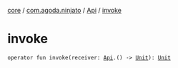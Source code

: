 [core](../../index.md) / [com.agoda.ninjato](../index.md) / [Api](index.md) / [invoke](./invoke.md)

# invoke

`operator fun invoke(receiver: `[`Api`](index.md)`.() -> `[`Unit`](https://kotlinlang.org/api/latest/jvm/stdlib/kotlin/-unit/index.html)`): `[`Unit`](https://kotlinlang.org/api/latest/jvm/stdlib/kotlin/-unit/index.html)